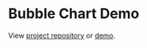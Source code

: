 Bubble Chart Demo
=================

View [project repository](https://github.com/titarenko/bubble-chart) or [demo](http://titarenko.info/bubble-chart).

